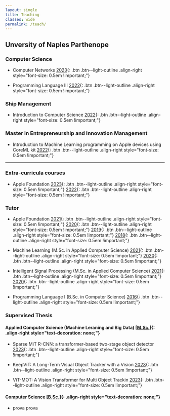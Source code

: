 ```yaml
---
layout: single
title: Teaching
classes: wide
permalink: /teach/
---
```


## Unversity of Naples Parthenope

### Computer Science

* Computer Networks
[2023](#){: .btn .btn--light-outline .align-right style="font-size: 0.5em !important;"}


* Programming Language III 
[2022](#){: .btn .btn--light-outline .align-right style="font-size: 0.5em !important;"}


### Ship Management

* Introduction to Computer Science
[2022](#){: .btn .btn--light-outline .align-right style="font-size: 0.5em !important;"}

### Master in Entrepreneurship and Innovation Management

* Introduction to Machine Learning programming on Apple devices using CoreML kit
[2022](#){: .btn .btn--light-outline .align-right style="font-size: 0.5em !important;"}

---

### Extra-curricula courses

* Apple Foundation
[2023](#){: .btn .btn--light-outline .align-right style="font-size: 0.5em !important;"}
[2022](#){: .btn .btn--light-outline .align-right style="font-size: 0.5em !important;"}


### Tutor

* Apple Foundation 
[2021](#){: .btn .btn--light-outline .align-right style="font-size: 0.5em !important;"}
[2020](#){: .btn .btn--light-outline .align-right style="font-size: 0.5em !important;"}
[2019](#){: .btn .btn--light-outline .align-right style="font-size: 0.5em !important;"}
[2018](#){: .btn .btn--light-outline .align-right style="font-size: 0.5em !important;"}

* Machine Learning (M.Sc. in Applied Computer Science)
[2021](#){: .btn .btn--light-outline .align-right style="font-size: 0.5em !important;"}
[2020](#){: .btn .btn--light-outline .align-right style="font-size: 0.5em !important;"}

* Intelligent Signal Processing (M.Sc. in Applied Computer Science)
[2021](#){: .btn .btn--light-outline .align-right style="font-size: 0.5em !important;"}
[2020](#){: .btn .btn--light-outline .align-right style="font-size: 0.5em !important;"}

* Programming Language I (B.Sc. in Computer Science)
[2016](#){: .btn .btn--light-outline .align-right style="font-size: 0.5em !important;"}


### Supervised Thesis

#### Applied Computer Science (Machine Leraning and Big Data) [\[M.Sc.\]](#){: .align-right style="text-decoration: none;"} 

* Sparse MiT R-CNN: a transformer-based two-stage object detector
[2023](#){: .btn .btn--light-outline .align-right style="font-size: 0.5em !important;"}

* KeepViT: A Long-Term Visual Object Tracker with a Vision [2023](#){: .btn .btn--light-outline .align-right style="font-size: 0.5em !important;"}

* ViT-MOT: A Vision Transformer for Multi Object Trackin
[2023](#){: .btn .btn--light-outline .align-right style="font-size: 0.5em !important;"}

#### Computer Science [\[B.Sc.\]](#){: .align-right style="text-decoration: none;"}

* prova prova

